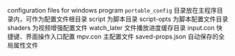 configuration files for windows program
`portable_config`            目录放在主程序目录内，可作为配置文件根目录
script                       为脚本目录
script-opts                  为脚本配置文件目录
shaders                      为视频增强配置文件
watch_later                  文件播放进度缓存目录
input.con                    快捷键、界面操作入口配置
mpv.con                      主配置文件
saved-props.json             自动保存的全局属性文件
